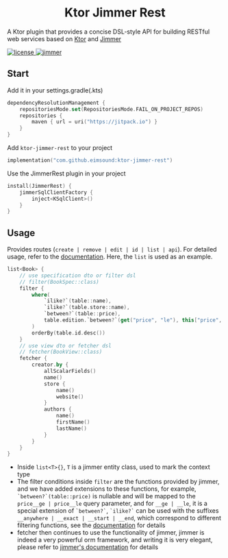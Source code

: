 <h1 style="text-align: center">Ktor Jimmer Rest</h1>

A Ktor plugin that provides a concise DSL-style API for building RESTful web services
based on [Ktor](https://github.com/ktorio/ktor) and [Jimmer](https://github.com/babyfish-ct/jimmer?tab=readme-ov-file)

<a href="./LICENSE">
    <img src="https://img.shields.io/github/license/eimsound/ktor-jimmer-rest.svg" alt="license">
</a>
<a href="https://github.com/babyfish-ct/jimmer">
    <img src="https://img.shields.io/badge/dependency-jimmer-darkgreen" alt="jimmer">
</a>

## Start
Add it in your settings.gradle(.kts)

```kotlin
dependencyResolutionManagement {
    repositoriesMode.set(RepositoriesMode.FAIL_ON_PROJECT_REPOS)
    repositories {
        maven { url = uri("https://jitpack.io") }
    }
}
```

Add ``ktor-jimmer-rest`` to your project

```kotlin
implementation("com.github.eimsound:ktor-jimmer-rest")
```

Use the JimmerRest plugin in your project

```kotlin
install(JimmerRest) {
    jimmerSqlClientFactory {
        inject<KSqlClient>()
    }
}
```

## Usage

Provides routes (``create | remove | edit | id | list | api``). For detailed usage, refer to
the [documentation](https://github.com/eimsound/ktor-jimmer-rest). Here, the ``list`` is used as an example.

```kotlin
list<Book> {
    // use specification dto or filter dsl
    // filter(BookSpec::class)
    filter {
        where(
            `ilike?`(table::name),
            `ilike?`(table.store::name),
            `between?`(table::price),
            table.edition.`between?`(get("price", "le"), this["price", "ge"])
        )
        orderBy(table.id.desc())
    }
    // use view dto or fetcher dsl
    // fetcher(BookView::class)
    fetcher {
        creator.by {
            allScalarFields()
            name()
            store {
                name()
                website()
            }
            authors {
                name()
                firstName()
                lastName()
            }
        }
    }
}
```

* Inside ``list<T>{}``, ``T`` is a jimmer entity class, used to mark the context type
* The filter conditions inside ``filter`` are the functions provided by jimmer, and we have added extensions to these
  functions,
  for example, `` `between?`(table::price) `` is nullable and will be mapped to the ``price__ge | price__le`` query
  parameter,
  and for ``__ge | __le``, it is a special extension of `` `between?` ``, `` `ilike?` `` can be used with the suffixes
  `` __anywhere | __exact | __start | __end ``, which correspond to different filtering functions, see
  the [documentation](https://github.com/eimsound/ktor-jimmer-rest) for details
* fetcher then continues to use the functionality of jimmer, jimmer is indeed a very powerful orm framework, and writing
  it is very elegant, please refer to [jimmer's documentation](https://babyfish-ct.github.io/jimmer-doc/zh/docs/overview/welcome)
  for details
